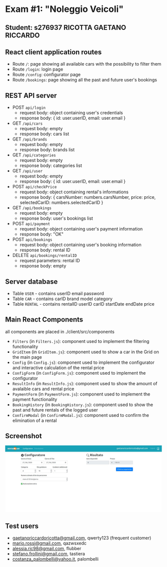 # Exam #1: "Noleggio Veicoli"
## Student: s276937 RICOTTA GAETANO RICCARDO 

## React client application routes

- Route `/`: page showing all available cars with the possibility to filter them
- Route `/login`: login page
- Route `/config`: configurator page
- Route `/bookings`: page showing all the past and future user's bookings

## REST API server

- POST `api/login`
  - request body: object containing user's credentials
  - response body: { id: user.userID, email: user.email }
- GET `/api/cars`
  - request body: empty
  - response body: cars list
- GET `/api/brands`
  - request body: empty
  - response body: brands list
- GET `/api/categories`
  - request body: empty
  - response body: categories list
- GET `/api/user`
  - request body: empty
  - response body: { id: user.userID, email: user.email }
- POST `api/checkPrice`
  - request body: object containing rental's informations
  - response body: { carsNumber: numbers.carsNumber, price: price, selectedCarID: numbers.selectedCarID }
- GET `/api/bookings`
  - request body: empty
  - response body: user's bookings list
- POST `api/payment`
  - request body: object containing user's payment information
  - response body: "OK"
- POST `api/bookings`
  - request body: object containing user's booking information
  - response body: rental ID
- DELETE `api/bookings/rentalID`
  - request parameters: rental ID
  - response body: empty


## Server database

- Table `USER` - contains userID email password
- Table `CAR` - contains carID brand model category
- Table `RENTAL` - contains rentalID userID carID startDate endDate price

## Main React Components
all components are placed in ./client/src/components

- `Filters` (in `Filters.js`): component used to implement the filtering functionality
- `GridItem` (in `GridItem.js`): component used to show a car in the Grid on the main page
- `Config` (in `Config.js`): component used to implement the configurator and interactive calculation of the rental price
- `ConfigForm` (in `ConfigForm.js`): component used to implement the configurator
- `ResultInfo` (in `ResultInfo.js`): component used to show the amount of avalaible cars and rental price
- `PaymentForm` (in `PaymentForm.js`): component used to implement the payment functionality
- `BookingHistory` (in `BookingHistory.js`): component used to show the past and future rentals of the logged user
- `ConfirmModal` (in `ConfirmModal.js`): component used to confirm the elimination of a rental


## Screenshot

![Configurator Screenshot](./img/screenshot.jpg)

## Test users

* gaetanoriccardoricotta@gmail.com, qwerty123 (frequent customer)
* mario.rossi@gmail.com, qazwsxedc
* alessia.ric98@gmail.com, flubber
* stefano.frollini@gmail.com, tastiera
* costanza_palombelli@yahoo.it, palombelli
